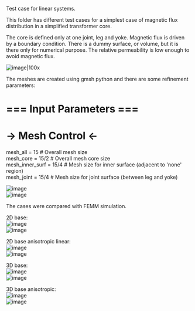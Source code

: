 Test case for linear systems.  
  
This folder has different test cases for a simplest case of magnetic flux distribution in a simplified transformer core.  
  
The core is defined only at one joint, leg and yoke. Magnetic flux is driven by a boundary condition. There is a dummy surface, or volume, but it is there only for numerical purpose. The relative permeability is low enough to avoid magnetic flux.  

![image|100x](Figures/mesh_bodies.png)  
  
The meshes are created using gmsh python and there are some refinement parameters:   
  
# === Input Parameters ===  
# -> Mesh Control <-  
  
mesh_all = 15            # Overall mesh size  
mesh_core = 15/2         # Overall mesh core size  
mesh_inner_surf = 15/4   # Mesh size for inner surface (adjacent to 'none' region)  
mesh_joint = 15/4        # Mesh size for joint surface (between leg and yoke)  
  
![image](Figures/mesh_inner.png)  
![image](Figures/mesh_joint.png)  
  
The cases were compared with FEMM simulation.
  
2D base:  
![image](Figures/case_2d.png)   
![image](Figures/femm.png)   
  
2D base anisotropic linear:  
![image](Figures/case_2d_aniso.png)   
![image](Figures/femm_aniso.png)   
  
3D base:  
![image](Figures/case_3d.png)   
![image](Figures/case_3d_lines.png)  
   
3D base anisotropic:  
![image](Figures/case_3d_aniso.png)   
![image](Figures/case_3d_aniso_lines.png)   



  
  




